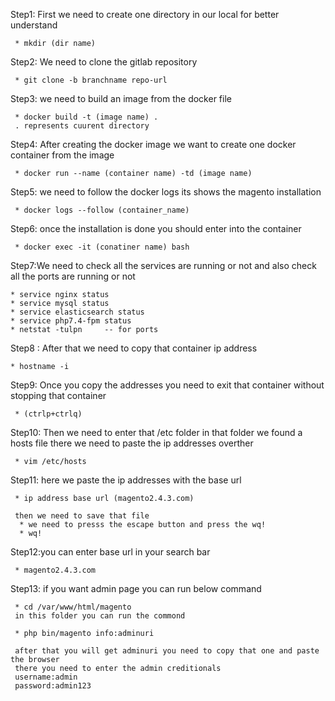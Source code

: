 Step1: First we need to create one directory in our local for better understand

     * mkdir (dir name)

Step2: We need to clone the gitlab repository

     * git clone -b branchname repo-url

Step3: we need to build an image from the docker file

     * docker build -t (image name) .
     . represents cuurent directory
 
Step4: After creating the docker image we want to create one docker container from the image

     * docker run --name (container name) -td (image name)

Step5: we need to follow the docker logs its shows the magento installation
    
     * docker logs --follow (container_name) 

Step6: once the installation is done you should enter into the container  
     
     * docker exec -it (conatiner name) bash

Step7:We need to check all the services are running or not and also check all the ports are running or not
 
    * service nginx status
    * service mysql status
    * service elasticsearch status
    * service php7.4-fpm status
    * netstat -tulpn     -- for ports
    
Step8 : After that we need to copy that container ip address

    * hostname -i

Step9: Once  you copy the addresses you need to exit that container without stopping that container

     * (ctrlp+ctrlq)

Step10: Then we need to enter that /etc folder in that folder we found a hosts file there we need to paste the ip addresses overther

     * vim /etc/hosts

Step11: here we paste the ip addresses with the base url

     * ip address base url (magento2.4.3.com)

     then we need to save that file
      * we need to presss the escape button and press the wq!
      * wq!

Step12:you can enter base url in your search bar 

     * magento2.4.3.com

Step13: if you want admin page you can run below command

     * cd /var/www/html/magento
     in this folder you can run the commond
      
     * php bin/magento info:adminuri

     after that you will get adminuri you need to copy that one and paste the browser 
     there you need to enter the admin creditionals
     username:admin
     password:admin123 
